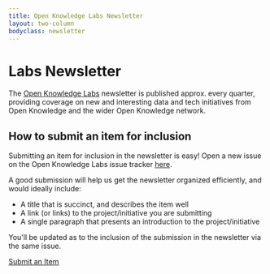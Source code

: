 ```yaml
---
title: Open Knowledge Labs Newsletter
layout: two-column
bodyclass: newsletter
---
```


# Labs Newsletter

The [Open Knowledge Labs](http://okfnlabs.org) newsletter is published approx. every quarter, providing coverage on new and interesting data and tech initiatives from Open Knowledge and the wider Open Knowledge network.

## How to submit an item for inclusion

Submitting an item for inclusion in the newsletter is easy! Open a new issue on the Open Knowledge Labs issue tracker [here](https://github.com/okfn/okfn.github.com/issues/new?title=[newsletter]).

A good submission will help us get the newsletter organized efficiently, and would ideally include:

* A title that is succinct, and describes the item well
* A link (or links) to the project/initiative you are submitting
* A single paragraph that presents an introduction to the project/initiative

You'll be updated as to the inclusion of the submission in the newsletter via the same issue.

<a class="btn btn-primary" href="https://github.com/okfn/okfn.github.com/issues/new?title=[newsletter]">Submit an Item</a>
